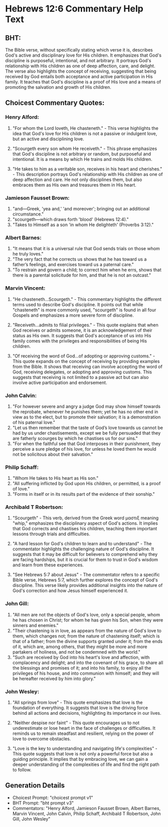 # Hebrews 12:6 Commentary Help Text

## BHT:
The Bible verse, without specifically stating which verse it is, describes God's active and disciplinary love for His children. It emphasizes that God's discipline is purposeful, intentional, and not arbitrary. It portrays God's relationship with His children as one of deep affection, care, and delight. The verse also highlights the concept of receiving, suggesting that being received by God entails both acceptance and active participation in His family. It teaches that God's discipline is a proof of His love and a means of promoting the salvation and growth of His children.

## Choicest Commentary Quotes:
### Henry Alford:
1. "For whom the Lord loveth, He chasteneth." - This verse highlights the idea that God's love for His children is not a passive or indulgent love, but an active and disciplining love. 

2. "Scourgeth every son whom He receiveth." - This phrase emphasizes that God's discipline is not arbitrary or random, but purposeful and intentional. It is a means by which He trains and molds His children.

3. "He takes to him as a veritable son, receives in his heart and cherishes." - This description portrays God's relationship with His children as one of deep affection and care. He not only disciplines them, but also embraces them as His own and treasures them in His heart.

### Jamieson Fausset Brown:
1. "and—Greek, 'yea and,' 'and moreover'; bringing out an additional circumstance."
2. "scourgeth—which draws forth 'blood' (Hebrews 12:4)."
3. "Takes to Himself as a son 'in whom He delighteth' (Proverbs 3:12)."

### Albert Barnes:
1. "It means that it is a universal rule that God sends trials on those whom he truly loves."
2. "The very fact that he corrects us shows that he has toward us a father’s feelings, and exercises toward us a paternal care."
3. "To restrain and govern a child; to correct him when he errs, shows that there is a parental solicitude for him, and that he is not an outcast."

### Marvin Vincent:
1. "He chasteneth...Scourgeth." - This commentary highlights the different terms used to describe God's discipline. It points out that while "chasteneth" is more commonly used, "scourgeth" is found in all four Gospels and emphasizes a more severe form of discipline.

2. "Receiveth...admits to filial privileges." - This quote explains that when God receives or admits someone, it is an acknowledgement of their status as His own. It suggests that God's acceptance of us into His family comes with the privileges and responsibilities of being His children.

3. "Of receiving the word of God...of adopting or approving customs." - This quote expands on the concept of receiving by providing examples from the Bible. It shows that receiving can involve accepting the word of God, receiving delegates, or adopting and approving customs. This suggests that receiving is not limited to a passive act but can also involve active participation and endorsement.

### John Calvin:
1. "For however severe and angry a judge God may show himself towards the reprobate, whenever he punishes them; yet he has no other end in view as to the elect, but to promote their salvation; it is a demonstration of his paternal love."
2. "Let us then remember that the taste of God’s love towards us cannot be had by us under chastisements, except we be fully persuaded that they are fatherly scourges by which he chastises us for our sins."
3. "For when the faithful see that God interposes in their punishment, they perceive a sure pledge of his love, for unless he loved them he would not be solicitous about their salvation."

### Philip Schaff:
1. "Whom He takes to His heart as His son." 
2. "All suffering inflicted by God upon His children, or permitted, is a proof of love."
3. "Forms in itself or in its results part of the evidence of their sonship."

### Archibald T Robertson:
1. "Scourgeth" - This verb, derived from the Greek word μαστιξ meaning "whip," emphasizes the disciplinary aspect of God's actions. It implies that God corrects and chastises his children, teaching them important lessons through trials and difficulties.

2. "A hard lesson for God's children to learn and to understand" - The commentator highlights the challenging nature of God's discipline. It suggests that it may be difficult for believers to comprehend why they are facing hardships, but it is crucial for them to trust in God's wisdom and learn from these experiences.

3. "See Hebrews 5:7 about Jesus" - The commentator refers to a specific Bible verse, Hebrews 5:7, which further explores the concept of God's discipline. This verse likely provides additional insights into the nature of God's correction and how Jesus himself experienced it.

### John Gill:
1. "All men are not the objects of God's love, only a special people, whom he has chosen in Christ; for whom he has given his Son, when they were sinners and enemies."
2. "Their chastening is in love, as appears from the nature of God's love to them, which changes not; from the nature of chastening itself; which is that of a father; from the divine supports granted under it; from the ends of it, which are, among others, that they might be more and more partakers of holiness, and not be condemned with the world."
3. "Such are received by God into his heart's love and affection, with complacency and delight; and into the covenant of his grace, to share all the blessings and promises of it; and into his family, to enjoy all the privileges of his house, and into communion with himself; and they will be hereafter received by him into glory."

### John Wesley:
1. "All springs from love" - This quote emphasizes that love is the foundation of everything. It suggests that love is the driving force behind all actions and decisions, highlighting its importance in our lives.

2. "Neither despise nor faint" - This quote encourages us to not underestimate or lose heart in the face of challenges or difficulties. It reminds us to remain steadfast and resilient, relying on the power of love to overcome obstacles.

3. "Love is the key to understanding and navigating life's complexities" - This quote suggests that love is not only a powerful force but also a guiding principle. It implies that by embracing love, we can gain a deeper understanding of the complexities of life and find the right path to follow.


## Generation Details
- Choicest Prompt: "choicest prompt v1"
- BHT Prompt: "bht prompt v3"
- Commentators: "Henry Alford, Jamieson Fausset Brown, Albert Barnes, Marvin Vincent, John Calvin, Philip Schaff, Archibald T Robertson, John Gill, John Wesley"
